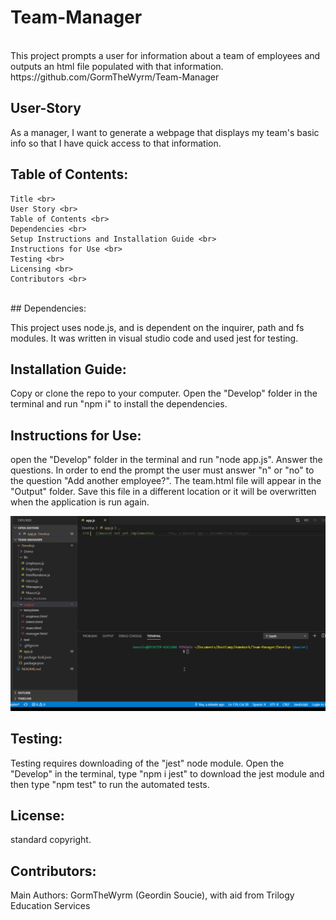 # Team-Manager
<br>
This project prompts a user for information about a team of employees and outputs an html file populated with that information.<br>  https://github.com/GormTheWyrm/Team-Manager <br>  

## User-Story <br>  

As a manager, I want to generate a webpage that displays my team's basic info so that I have quick access to that information.<br>  

## Table of Contents:
    Title <br>
    User Story <br>
    Table of Contents <br>
    Dependencies <br>
    Setup Instructions and Installation Guide <br>
    Instructions for Use <br>
    Testing <br>
    Licensing <br>
    Contributors <br>
<br>
## Dependencies:  

This project uses node.js, and is dependent on the inquirer, path and fs modules. It was written in visual studio code and used jest for testing.<br>  

## Installation Guide: 
Copy or clone the repo to your computer. Open the "Develop" folder in the terminal and run "npm i" to install the dependencies.<br>  

## Instructions for Use:<br>  

open the "Develop" folder in the terminal and run "node app.js". Answer the questions. In order to end the prompt the user must answer "n" or "no" to the question "Add another employee?". The team.html file will appear in the "Output" folder. Save this file in a different location or it will be overwritten when the application is run again.<br>  

![GIF](/Develop/Demo/Demo.gif) 


## Testing:<br>  

Testing requires downloading of the "jest" node module. Open the "Develop" in the terminal, type "npm i jest" to download the jest module and then type "npm test" to run the automated tests. <br>  

## License: 
standard copyright. <br> 

## Contributors: <br> 

Main Authors: GormTheWyrm (Geordin Soucie), with aid from Trilogy Education Services <br>






